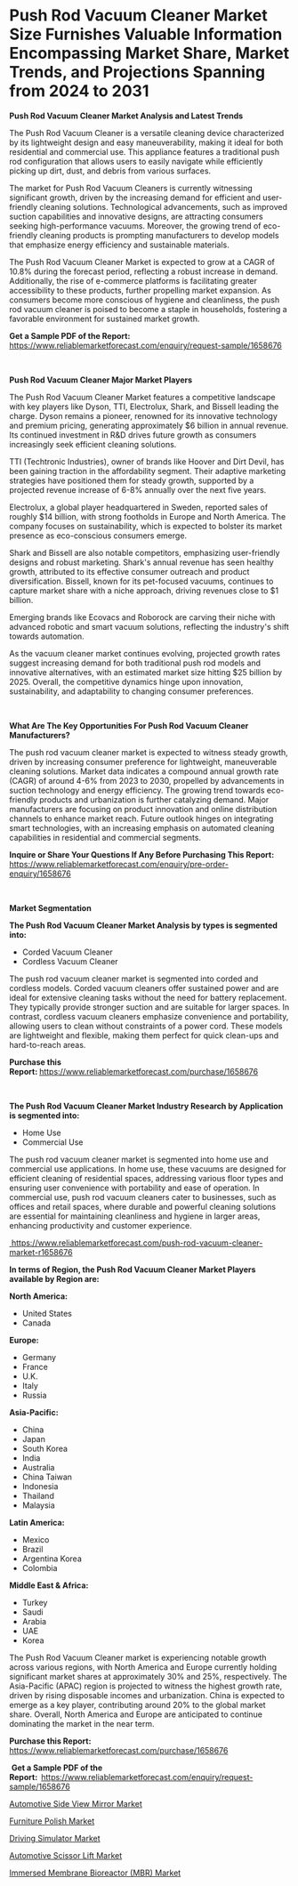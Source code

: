 <p><h1>Push Rod Vacuum Cleaner Market Size Furnishes Valuable Information Encompassing Market Share, Market Trends, and Projections Spanning from 2024 to 2031</h1></p><p><strong>Push Rod Vacuum Cleaner Market Analysis and Latest Trends</strong></p>
<p><p>The Push Rod Vacuum Cleaner is a versatile cleaning device characterized by its lightweight design and easy maneuverability, making it ideal for both residential and commercial use. This appliance features a traditional push rod configuration that allows users to easily navigate while efficiently picking up dirt, dust, and debris from various surfaces.</p><p>The market for Push Rod Vacuum Cleaners is currently witnessing significant growth, driven by the increasing demand for efficient and user-friendly cleaning solutions. Technological advancements, such as improved suction capabilities and innovative designs, are attracting consumers seeking high-performance vacuums. Moreover, the growing trend of eco-friendly cleaning products is prompting manufacturers to develop models that emphasize energy efficiency and sustainable materials.</p><p>The Push Rod Vacuum Cleaner Market is expected to grow at a CAGR of 10.8% during the forecast period, reflecting a robust increase in demand. Additionally, the rise of e-commerce platforms is facilitating greater accessibility to these products, further propelling market expansion. As consumers become more conscious of hygiene and cleanliness, the push rod vacuum cleaner is poised to become a staple in households, fostering a favorable environment for sustained market growth.</p></p>
<p><strong>Get a Sample PDF of the Report:&nbsp;</strong> <a href="https://www.reliablemarketforecast.com/enquiry/request-sample/1658676?utm_campaign=1875&utm_medium=2&utm_source=Github&utm_content=ia&utm_term=09122024&utm_id=push-rod-vacuum-cleaner">https://www.reliablemarketforecast.com/enquiry/request-sample/1658676</a></p>
<p>&nbsp;</p>
<p><strong>Push Rod Vacuum Cleaner Major Market Players</strong></p>
<p><p>The Push Rod Vacuum Cleaner Market features a competitive landscape with key players like Dyson, TTI, Electrolux, Shark, and Bissell leading the charge. Dyson remains a pioneer, renowned for its innovative technology and premium pricing, generating approximately $6 billion in annual revenue. Its continued investment in R&D drives future growth as consumers increasingly seek efficient cleaning solutions. </p><p>TTI (Techtronic Industries), owner of brands like Hoover and Dirt Devil, has been gaining traction in the affordability segment. Their adaptive marketing strategies have positioned them for steady growth, supported by a projected revenue increase of 6-8% annually over the next five years.</p><p>Electrolux, a global player headquartered in Sweden, reported sales of roughly $14 billion, with strong footholds in Europe and North America. The company focuses on sustainability, which is expected to bolster its market presence as eco-conscious consumers emerge. </p><p>Shark and Bissell are also notable competitors, emphasizing user-friendly designs and robust marketing. Shark's annual revenue has seen healthy growth, attributed to its effective consumer outreach and product diversification. Bissell, known for its pet-focused vacuums, continues to capture market share with a niche approach, driving revenues close to $1 billion.</p><p>Emerging brands like Ecovacs and Roborock are carving their niche with advanced robotic and smart vacuum solutions, reflecting the industry's shift towards automation. </p><p>As the vacuum cleaner market continues evolving, projected growth rates suggest increasing demand for both traditional push rod models and innovative alternatives, with an estimated market size hitting $25 billion by 2025. Overall, the competitive dynamics hinge upon innovation, sustainability, and adaptability to changing consumer preferences.</p></p>
<p>&nbsp;</p>
<p><strong>What Are The Key Opportunities For Push Rod Vacuum Cleaner Manufacturers?</strong></p>
<p><p>The push rod vacuum cleaner market is expected to witness steady growth, driven by increasing consumer preference for lightweight, maneuverable cleaning solutions. Market data indicates a compound annual growth rate (CAGR) of around 4-6% from 2023 to 2030, propelled by advancements in suction technology and energy efficiency. The growing trend towards eco-friendly products and urbanization is further catalyzing demand. Major manufacturers are focusing on product innovation and online distribution channels to enhance market reach. Future outlook hinges on integrating smart technologies, with an increasing emphasis on automated cleaning capabilities in residential and commercial segments.</p></p>
<p><strong>Inquire or Share Your Questions If Any Before Purchasing This Report:</strong> <a href="https://www.reliablemarketforecast.com/enquiry/pre-order-enquiry/1658676?utm_campaign=1875&utm_medium=2&utm_source=Github&utm_content=ia&utm_term=09122024&utm_id=push-rod-vacuum-cleaner">https://www.reliablemarketforecast.com/enquiry/pre-order-enquiry/1658676</a></p>
<p>&nbsp;</p>
<p><strong>Market Segmentation</strong></p>
<p><strong>The Push Rod Vacuum Cleaner Market Analysis by types is segmented into:</strong></p>
<p><ul><li>Corded Vacuum Cleaner</li><li>Cordless Vacuum Cleaner</li></ul></p>
<p><p>The push rod vacuum cleaner market is segmented into corded and cordless models. Corded vacuum cleaners offer sustained power and are ideal for extensive cleaning tasks without the need for battery replacement. They typically provide stronger suction and are suitable for larger spaces. In contrast, cordless vacuum cleaners emphasize convenience and portability, allowing users to clean without constraints of a power cord. These models are lightweight and flexible, making them perfect for quick clean-ups and hard-to-reach areas.</p></p>
<p><strong>Purchase this Report:&nbsp;</strong><a href="https://www.reliablemarketforecast.com/purchase/1658676?utm_campaign=1875&utm_medium=2&utm_source=Github&utm_content=ia&utm_term=09122024&utm_id=push-rod-vacuum-cleaner">https://www.reliablemarketforecast.com/purchase/1658676</a></p>
<p>&nbsp;</p>
<p><strong>The Push Rod Vacuum Cleaner Market Industry Research by Application is segmented into:</strong></p>
<p><ul><li>Home Use</li><li>Commercial Use</li></ul></p>
<p><p>The push rod vacuum cleaner market is segmented into home use and commercial use applications. In home use, these vacuums are designed for efficient cleaning of residential spaces, addressing various floor types and ensuring user convenience with portability and ease of operation. In commercial use, push rod vacuum cleaners cater to businesses, such as offices and retail spaces, where durable and powerful cleaning solutions are essential for maintaining cleanliness and hygiene in larger areas, enhancing productivity and customer experience.</p></p>
<p><a href="https://www.reliablemarketforecast.com/push-rod-vacuum-cleaner-market-r1658676?utm_campaign=1875&utm_medium=2&utm_source=Github&utm_content=ia&utm_term=09122024&utm_id=push-rod-vacuum-cleaner">&nbsp;https://www.reliablemarketforecast.com/push-rod-vacuum-cleaner-market-r1658676</a></p>
<p><strong>In terms of Region, the Push Rod Vacuum Cleaner Market Players available by Region are:</strong></p>
<p>
    <p> <strong> North America: </strong>
        <ul>
            <li>United States</li>
            <li>Canada</li>
        </ul>
        </p> 
    <p> <strong> Europe: </strong>
        <ul>
            <li>Germany</li>
            <li>France</li>
            <li>U.K.</li>
            <li>Italy</li>
            <li>Russia</li>
        </ul>
        </p> 
    <p> <strong> Asia-Pacific: </strong>
        <ul>
            <li>China</li>
            <li>Japan</li>
            <li>South Korea</li>
            <li>India</li>
            <li>Australia</li>
            <li>China Taiwan</li>
            <li>Indonesia</li>
            <li>Thailand</li>
            <li>Malaysia</li>
        </ul>
        </p> 
    <p> <strong> Latin America: </strong>
        <ul>
            <li>Mexico</li>
            <li>Brazil</li>
            <li>Argentina Korea</li>
            <li>Colombia</li>
        </ul>
        </p> 
    <p> <strong> Middle East & Africa: </strong>
        <ul>
            <li>Turkey</li>
            <li>Saudi</li>
            <li>Arabia</li>
            <li>UAE</li>
            <li>Korea</li>
        </ul>
    </p>
    </p>
<p><p>The Push Rod Vacuum Cleaner market is experiencing notable growth across various regions, with North America and Europe currently holding significant market shares at approximately 30% and 25%, respectively. The Asia-Pacific (APAC) region is projected to witness the highest growth rate, driven by rising disposable incomes and urbanization. China is expected to emerge as a key player, contributing around 20% to the global market share. Overall, North America and Europe are anticipated to continue dominating the market in the near term.</p></p>
<p><strong>Purchase this Report: </strong><a href="https://www.reliablemarketforecast.com/purchase/1658676?utm_campaign=1875&utm_medium=2&utm_source=Github&utm_content=ia&utm_term=09122024&utm_id=push-rod-vacuum-cleaner">https://www.reliablemarketforecast.com/purchase/1658676</a></p>
<p>&nbsp;<strong>Get a Sample PDF of the Report:&nbsp;&nbsp;</strong><a href="https://www.reliablemarketforecast.com/enquiry/request-sample/1658676?utm_campaign=1875&utm_medium=2&utm_source=Github&utm_content=ia&utm_term=09122024&utm_id=push-rod-vacuum-cleaner">https://www.reliablemarketforecast.com/enquiry/request-sample/1658676</a></p>
<p><strong></strong></p>
<p><p><a href="https://www.linkedin.com/pulse/navigating-automotive-side-view-mirror-market-through-icuce?utm_campaign=1875&utm_medium=2&utm_source=Github&utm_content=ia&utm_term=09122024&utm_id=push-rod-vacuum-cleaner">Automotive Side View Mirror Market</a></p><p><a href="https://www.linkedin.com/pulse/th-score-market-0ptye?utm_campaign=1875&utm_medium=2&utm_source=Github&utm_content=ia&utm_term=09122024&utm_id=push-rod-vacuum-cleaner">Furniture Polish Market</a></p><p><a href="https://www.linkedin.com/pulse/global-driving-simulator-market-analysis-2024-2031-industry-arn5e?utm_campaign=1875&utm_medium=2&utm_source=Github&utm_content=ia&utm_term=09122024&utm_id=push-rod-vacuum-cleaner">Driving Simulator Market</a></p><p><a href="https://www.linkedin.com/pulse/automotive-scissor-lift-market-analysis-industry-share-svwie?utm_campaign=1875&utm_medium=2&utm_source=Github&utm_content=ia&utm_term=09122024&utm_id=push-rod-vacuum-cleaner">Automotive Scissor Lift Market</a></p><p><a href="https://github.com/Chiragrp22/Market-Research-Report-List-6/blob/main/immersed-membrane-bioreactor-mbr-market.md?utm_campaign=1875&utm_medium=2&utm_source=Github&utm_content=ia&utm_term=09122024&utm_id=push-rod-vacuum-cleaner">Immersed Membrane Bioreactor (MBR) Market</a></p></p>